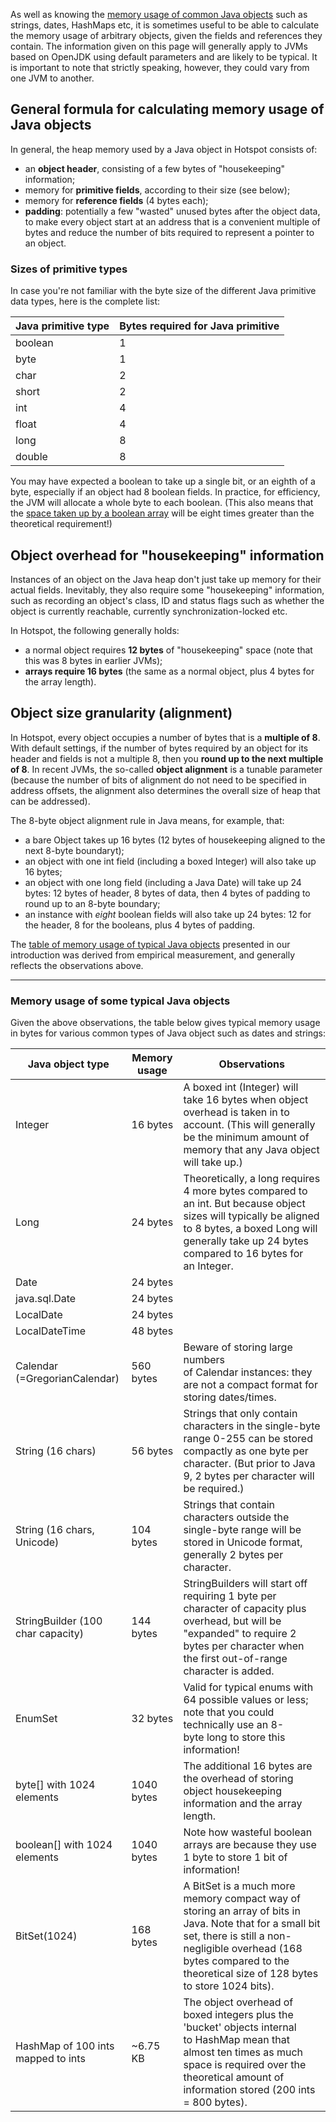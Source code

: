
As well as knowing the [memory usage of common Java objects](https://www.javamex.com/tutorials/memory/) such as strings, dates, HashMaps etc, it is sometimes useful to be able to calculate the memory usage of arbitrary objects, given the fields and references they contain. The information given on this page will generally apply to JVMs based on OpenJDK using default parameters and are likely to be typical. It is important to note that strictly speaking, however, they could vary from one JVM to another.

## General formula for calculating memory usage of Java objects

In general, the heap memory used by a Java object in Hotspot consists of:

- an **object header**, consisting of a few bytes of "housekeeping" information;
- memory for **primitive fields**, according to their size (see below);
- memory for **reference fields** (4 bytes each);
- **padding**: potentially a few "wasted" unused bytes after the object data, to make every object start at an address that is a convenient multiple of bytes and reduce the number of bits required to represent a pointer to an object.

### Sizes of primitive types

In case you're not familiar with the byte size of the different Java primitive data types, here is the complete list:

| Java primitive type | Bytes required for Java primitive |
| ---- | ---- |
| boolean | 1 |
| byte | 1 |
| char | 2 |
| short | 2 |
| int | 4 |
| float | 4 |
| long | 8 |
| double | 8 |

You may have expected a boolean to take up a single bit, or an eighth of a byte, especially if an object had 8 boolean fields. In practice, for efficiency, the JVM will allocate a whole byte to each boolean. (This also means that the [space taken up by a boolean array](https://www.javamex.com/tutorials/memory/) will be eight times greater than the theoretical requirement!)

## Object overhead for "housekeeping" information

Instances of an object on the Java heap don't just take up memory for their actual fields. Inevitably, they also require some "housekeeping" information, such as recording an object's class, ID and status flags such as whether the object is currently reachable, currently synchronization-locked etc.

In Hotspot, the following generally holds:

- a normal object requires **12 bytes** of "housekeeping" space (note that this was 8 bytes in earlier JVMs);
- **arrays require 16 bytes** (the same as a normal object, plus 4 bytes for the array length).

## Object size granularity (alignment)

In Hotspot, every object occupies a number of bytes that is a **multiple of 8**. With default settings, if the number of bytes required by an object for its header and fields is not a multiple 8, then you **round up to the next multiple of 8**. In recent JVMs, the so-called **object alignment** is a tunable parameter (because the number of bits of alignment do not need to be specified in address offsets, the alignment also determines the overall size of heap that can be addressed).

The 8-byte object alignment rule in Java means, for example, that:

- a bare Object takes up 16 bytes (12 bytes of housekeeping aligned to the next 8-byte boundaryt);
- an object with one int field (including a boxed Integer) will also take up 16 bytes;
- an object with one long field (including a Java Date) will take up 24 bytes: 12 bytes of header, 8 bytes of data, then 4 bytes of padding to round up to an 8-byte boundary;
- an instance with _eight_ boolean fields will also take up 24 bytes: 12 for the header, 8 for the booleans, plus 4 bytes of padding.

The [table of memory usage of typical Java objects](https://www.javamex.com/tutorials/memory/) presented in our introduction was derived from empirical measurement, and generally reflects the observations above.


----
### Memory usage of some typical Java objects

Given the above observations, the table below gives typical memory usage in bytes for various common types of Java object such as dates and strings:

|Java object type|Memory usage|Observations|
|---|---|---|
|Integer|16 bytes|A boxed int (Integer) will take 16 bytes when object overhead is taken in to account. (This will generally be the minimum amount of memory that any Java object will take up.)|
|Long|24 bytes|Theoretically, a long requires 4 more bytes compared to an int. But because object sizes will typically be aligned to 8 bytes, a boxed Long will generally take up 24 bytes compared to 16 bytes for an Integer.|
|Date|24 bytes||
|java.sql.Date|24 bytes||
|LocalDate|24 bytes||
|LocalDateTime|48 bytes||
|Calendar (=GregorianCalendar)|560 bytes|Beware of storing large numbers of Calendar instances: they are not a compact format for storing dates/times.|
|String (16 chars)|56 bytes|Strings that only contain characters in the single-byte range 0-255 can be stored compactly as one byte per character. (But prior to Java 9, 2 bytes per character will be required.)|
|String (16 chars, Unicode)|104 bytes|Strings that contain characters outside the single-byte range will be stored in Unicode format, generally 2 bytes per character.|
|StringBuilder (100 char capacity)|144 bytes|StringBuilders will start off requiring 1 byte per character of capacity plus overhead, but will be "expanded" to require 2 bytes per character when the first out-of-range character is added.|
|EnumSet|32 bytes|Valid for typical enums with 64 possible values or less; note that you could technically use an 8-byte long to store this information!|
|byte[] with 1024 elements|1040 bytes|The additional 16 bytes are the overhead of storing object housekeeping information and the array length.|
|boolean[] with 1024 elements|1040 bytes|Note how wasteful boolean arrays are because they use 1 byte to store 1 bit of information!|
|BitSet(1024)|168 bytes|A BitSet is a much more memory compact way of storing an array of bits in Java. Note that for a small bit set, there is still a non-negligible overhead (168 bytes compared to the theoretical size of 128 bytes to store 1024 bits).|
|HashMap of 100 ints mapped to ints|~6.75 KB|The object overhead of boxed integers plus the 'bucket' objects internal to HashMap mean that almost ten times as much space is required over the theoretical amount of information stored (200 ints = 800 bytes).|